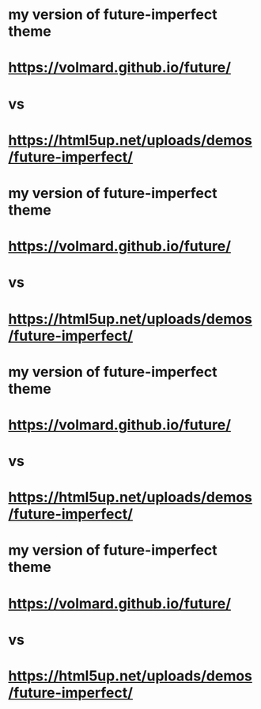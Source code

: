 # my version of future-imperfect theme 
# https://volmard.github.io/future/
# vs 
# https://html5up.net/uploads/demos/future-imperfect/


# my version of future-imperfect theme 
# https://volmard.github.io/future/
# vs 
# https://html5up.net/uploads/demos/future-imperfect/


# my version of future-imperfect theme 
# https://volmard.github.io/future/
# vs 
# https://html5up.net/uploads/demos/future-imperfect/
# my version of future-imperfect theme 
# https://volmard.github.io/future/
# vs 
# https://html5up.net/uploads/demos/future-imperfect/
